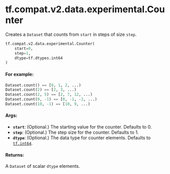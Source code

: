 <div itemscope itemtype="http://developers.google.com/ReferenceObject">
<meta itemprop="name" content="tf.compat.v2.data.experimental.Counter" />
<meta itemprop="path" content="Stable" />
</div>

# tf.compat.v2.data.experimental.Counter

Creates a `Dataset` that counts from `start` in steps of size `step`.

``` python
tf.compat.v2.data.experimental.Counter(
    start=0,
    step=1,
    dtype=tf.dtypes.int64
)
```

<!-- Placeholder for "Used in" -->


#### For example:



```python
Dataset.count() == [0, 1, 2, ...)
Dataset.count(2) == [2, 3, ...)
Dataset.count(2, 5) == [2, 7, 12, ...)
Dataset.count(0, -1) == [0, -1, -2, ...)
Dataset.count(10, -1) == [10, 9, ...)
```

#### Args:


* <b>`start`</b>: (Optional.) The starting value for the counter. Defaults to 0.
* <b>`step`</b>: (Optional.) The step size for the counter. Defaults to 1.
* <b>`dtype`</b>: (Optional.) The data type for counter elements. Defaults to
  <a href="../../../../../tf.md#int64"><code>tf.int64</code></a>.


#### Returns:

A `Dataset` of scalar `dtype` elements.
